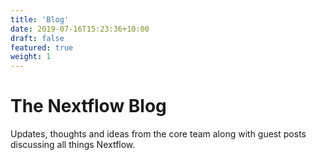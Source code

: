 ```yaml
---
title: 'Blog'
date: 2019-07-16T15:23:36+10:00
draft: false
featured: true
weight: 1
---
```

# The Nextflow Blog

Updates, thoughts and ideas from the core team along with guest posts discussing all things Nextflow.

